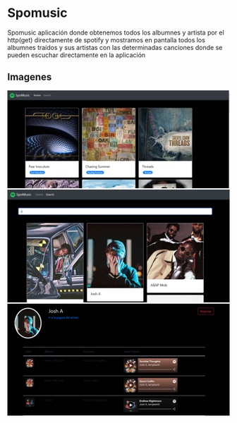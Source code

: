 # Spomusic

Spomusic aplicación donde obtenemos todos los albumnes y artista por el http(get) directamente de spotify y mostramos en pantalla todos los albumnes traídos y sus artistas con las determinadas canciones donde se pueden escuchar directamente en la aplicación  

## Imagenes

![alt text](https://github.com/ChristianCruzArango/spomusic-angular-spotify/blob/master/src/assets/capturas/Captura1.PNG)
![alt text](https://github.com/ChristianCruzArango/spomusic-angular-spotify/blob/master/src/assets/capturas/Captura2.PNG)
![alt text](https://github.com/ChristianCruzArango/spomusic-angular-spotify/blob/master/src/assets/capturas/Captura3.PNG)
